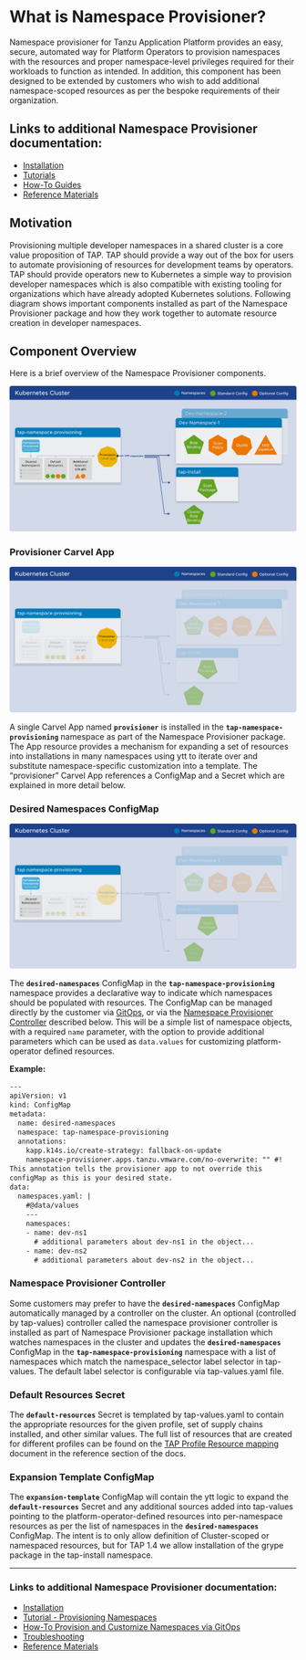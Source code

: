 # <a id="nsp-what-is-it"></a>What is Namespace Provisioner?

Namespace provisioner for Tanzu Application Platform provides an easy, secure, automated way for Platform Operators to provision namespaces with the resources and proper namespace-level privileges required for their workloads to function as intended. In addition, this component has been designed to be extended by customers who wish to add additional namespace-scoped resources as per the bespoke requirements of their organization.

## Links to additional Namespace Provisioner documentation:
* [Installation](installation.hbs.md)
* [Tutorials](tutorials.hbs.md) 
* [How-To Guides](how-tos.hbs.md)
* [Reference Materials](reference.hbs.md)

## <a id="nsp-motivation"></a>Motivation
Provisioning multiple developer namespaces in a shared cluster is a core value proposition of TAP. TAP should provide a way out of the box for users to automate provisioning of resources for development teams by operators. TAP should provide operators new to Kubernetes a simple way to provision developer namespaces which is also compatible with existing tooling for organizations which have already adopted Kubernetes solutions. Following diagram shows important components installed as part of the Namespace Provisioner package and how they work together to automate resource creation in developer namespaces.

## <a id="nsp-component-overview"></a>Component Overview 
Here is a brief overview of the Namespace Provisioner components.

![Namespace Provisioner Overview](../images/namespace-provisioner-overview-2.svg)

### <a id="nsp-component-carvel-app"></a>Provisioner Carvel App 

![Namespace Provisioner - Provisioner Carvel App](../images/namespace-provisioner-overview-2-c.svg)

A single Carvel App named **`provisioner`** is installed in the **`tap-namespace-provisioning`** namespace as part of the Namespace Provisioner package. The App resource provides a mechanism for expanding a set of resources into installations in many namespaces using ytt to iterate over and substitute namespace-specific customization into a template. The “provisioner” Carvel App references a ConfigMap and a Secret which are explained in more detail below.

### <a id="nsp-component-desired-namespaces-configmap"></a>Desired Namespaces ConfigMap

![Namespace Provisioner - Desired Namespaces ConfigMap](../images/namespace-provisioner-overview-2-a.svg)

The **`desired-namespaces`** ConfigMap in the **`tap-namespace-provisioning`** namespace provides a declarative way to indicate which namespaces should be populated with resources. The ConfigMap can be managed directly by the customer via [GitOps](#nsp-using-gitops), or via the [Namespace Provisioner Controller](#nsp-controller) described below. This will be a simple list of namespace objects, with a required `name` parameter, with the option to provide additional parameters which can be used as `data.values` for customizing platform-operator defined resources.

**Example:**
```
---
apiVersion: v1
kind: ConfigMap
metadata:
  name: desired-namespaces
  namespace: tap-namespace-provisioning
  annotations:
    kapp.k14s.io/create-strategy: fallback-on-update
    namespace-provisioner.apps.tanzu.vmware.com/no-overwrite: "" #! This annotation tells the provisioner app to not override this configMap as this is your desired state.
data:
  namespaces.yaml: |
    #@data/values
    ---
    namespaces:
    - name: dev-ns1
      # additional parameters about dev-ns1 in the object...
    - name: dev-ns2
      # additional parameters about dev-ns2 in the object...
```

### <a id="nsp-component-namespace-provisioner-controller"></a>Namespace Provisioner Controller
Some customers may prefer to have the **`desired-namespaces`** ConfigMap automatically managed by a controller on the cluster. An optional (controlled by tap-values) controller called the namespace provisioner controller is installed as part of Namespace Provisioner package installation which watches namespaces in the cluster and updates the **`desired-namespaces`** ConfigMap in the **`tap-namespace-provisioning`** namespace with a list of namespaces which match the namespace_selector label selector in tap-values. The default label selector is  configurable via tap-values.yaml file.

### <a id="nsp-component-default-resources"></a>Default Resources Secret
The **`default-resources`** Secret is templated by tap-values.yaml to contain the appropriate resources for the given profile, set of supply chains installed, and other similar values. The full list of resources that are created for different profiles can be found on the [TAP Profile Resource mapping](reference.hbs.md) document in the reference section of the docs.

### <a id="nsp-component-expansion-template"></a>Expansion Template ConfigMap
The **`expansion-template`** ConfigMap will contain the ytt logic to expand the **`default-resources`** Secret and any additional sources added into tap-values pointing to the platform-operator-defined resources into per-namespace resources as per the list of namespaces in the **`desired-namespaces`** ConfigMap. The intent is to only allow definition of Cluster-scoped or namespaced resources, but for TAP 1.4 we allow installation of the grype package in the tap-install namespace.

---

### Links to additional Namespace Provisioner documentation:
* [Installation](installation.hbs.md)
* [Tutorial - Provisioning Namespaces](tutorials.hbs.md) 
* [How-To Provision and Customize Namespaces via GitOps](how-tos.hbs.md)
* [Troubleshooting](troubleshooting.hbs.md)
* [Reference Materials](reference.hbs.md)